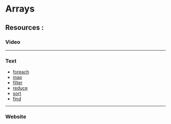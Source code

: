# Arrays

## **Resources** :

### Video

----

### Text

- [foreach]()
- [map]()
- [filter]()
- [reduce]()
- [sort]()
- [find]()

----

### Website
